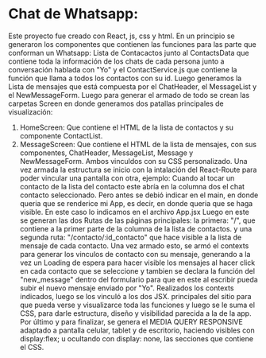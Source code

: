 # Chat de Whatsapp:

Este proyecto fue creado con React, js, css y html. 
En un principio se generaron los componentes que contienen las funciones para las parte que conforman un Whatsapp: Lista de Contacactos junto al ContactsData que contiene toda la información de los chats de cada persona junto a conversación hablada con "Yo" y el ContactService.js que contiene la función que llama a todos los contactos con su id. 
Luego generamos la Lista de mensajes que está compuesta por el ChatHeader, el MessageList y el NewMessageForm.
Luego para generar el armado de todo se crean las carpetas Screen en donde generamos dos patallas principales de visualización: 
1. HomeScreen: Que contiene el HTML de la lista de contactos y su componente ContactList.
2. MessageScreen: Que contiene el HTML de la lista de mensajes, con sus componentes, ChatHeader, MessageList, Message y NewMessageForm.
Ambos vinculdos con su CSS personalizado.
Una vez armada la estructura se inicio con la intalación del React-Route para poder vincular una pantalla con otra, ejemplo: Cuando al tocar un contacto de la lista del contacto este abría en la columna dos el chat contacto seleccionado.
Pero antes se debió indicar en el main, en donde queria que se renderice mi App, es decir, en donde queria que se haga visible. En este caso lo indicamos en el archivo App.jsx
Luego en este se generan las dos Rutas de las páginas principales: la primera: "/", que contiene a la primer parte de la columna de la lista de contactos. y una segunda ruta: "/contacto/:id_contacto" que hace visible a la lista de mensaje de cada contacto.
Una vez armado esto, se armó el contexts para generar los vinculos de contacto con su mensaje, generando a la vez un Loading de espera para hacer visible los mensajes al hacer click en cada contacto que se seleccione y tambien se declara la función del "new_message" dentro del formulario para que en este al escribir pueda subir el nuevo mensaje enviado por "Yo". Realizados los contexts indicados, luego se los vinculó a los dos JSX. principales del sitio para que pueda verse y visualizarce toda las funciones y luego se le suma el CSS, para darle estructura, diseño y visibilidad parecida a la de la app.
Por último y para finalizar, se genera el MEDIA QUERY RESPONSIVE adaptado a pantalla celular, tablet y de escritorio, haciendo visibles con display:flex; u ocultando con display: none, las secciones que contiene el CSS.
